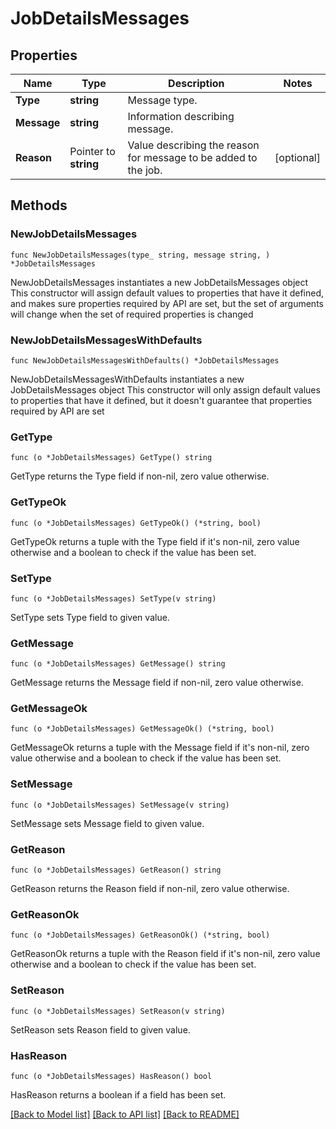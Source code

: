 # JobDetailsMessages

## Properties

Name | Type | Description | Notes
------------ | ------------- | ------------- | -------------
**Type** | **string** | Message type. | 
**Message** | **string** | Information describing message. | 
**Reason** | Pointer to **string** | Value describing the reason for message to be added to the job. | [optional] 

## Methods

### NewJobDetailsMessages

`func NewJobDetailsMessages(type_ string, message string, ) *JobDetailsMessages`

NewJobDetailsMessages instantiates a new JobDetailsMessages object
This constructor will assign default values to properties that have it defined,
and makes sure properties required by API are set, but the set of arguments
will change when the set of required properties is changed

### NewJobDetailsMessagesWithDefaults

`func NewJobDetailsMessagesWithDefaults() *JobDetailsMessages`

NewJobDetailsMessagesWithDefaults instantiates a new JobDetailsMessages object
This constructor will only assign default values to properties that have it defined,
but it doesn't guarantee that properties required by API are set

### GetType

`func (o *JobDetailsMessages) GetType() string`

GetType returns the Type field if non-nil, zero value otherwise.

### GetTypeOk

`func (o *JobDetailsMessages) GetTypeOk() (*string, bool)`

GetTypeOk returns a tuple with the Type field if it's non-nil, zero value otherwise
and a boolean to check if the value has been set.

### SetType

`func (o *JobDetailsMessages) SetType(v string)`

SetType sets Type field to given value.


### GetMessage

`func (o *JobDetailsMessages) GetMessage() string`

GetMessage returns the Message field if non-nil, zero value otherwise.

### GetMessageOk

`func (o *JobDetailsMessages) GetMessageOk() (*string, bool)`

GetMessageOk returns a tuple with the Message field if it's non-nil, zero value otherwise
and a boolean to check if the value has been set.

### SetMessage

`func (o *JobDetailsMessages) SetMessage(v string)`

SetMessage sets Message field to given value.


### GetReason

`func (o *JobDetailsMessages) GetReason() string`

GetReason returns the Reason field if non-nil, zero value otherwise.

### GetReasonOk

`func (o *JobDetailsMessages) GetReasonOk() (*string, bool)`

GetReasonOk returns a tuple with the Reason field if it's non-nil, zero value otherwise
and a boolean to check if the value has been set.

### SetReason

`func (o *JobDetailsMessages) SetReason(v string)`

SetReason sets Reason field to given value.

### HasReason

`func (o *JobDetailsMessages) HasReason() bool`

HasReason returns a boolean if a field has been set.


[[Back to Model list]](../README.md#documentation-for-models) [[Back to API list]](../README.md#documentation-for-api-endpoints) [[Back to README]](../README.md)


